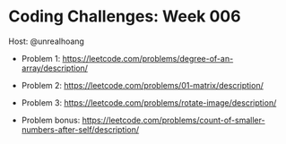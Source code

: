 # Coding Challenges: Week 006

Host: @unrealhoang

- Problem 1: https://leetcode.com/problems/degree-of-an-array/description/
- Problem 2: https://leetcode.com/problems/01-matrix/description/
- Problem 3: https://leetcode.com/problems/rotate-image/description/

- Problem bonus: https://leetcode.com/problems/count-of-smaller-numbers-after-self/description/

